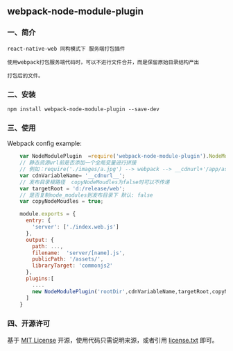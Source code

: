## webpack-node-module-plugin

### 一、简介

    react-native-web 同构模式下 服务端打包插件

    使用webpack打包服务端代码时，可以不进行文件合并，而是保留原始目录结构产出

    打包后的文件。


### 二、安装

    npm install webpack-node-module-plugin --save-dev
    
     
### 三、使用

Webpack config example:

```js
    var NodeModulePlugin  =require('webpack-node-module-plugin').NodeModulePlugin;
    // 静态资源url前是否添加一个全局变量进行拼接
    // 例如：require('./images/a.jpg') --> webpack --> __cdnurl+'/app/assets/sdf23422sssdf.jpg'
    var cdnVariableName= '__cdnurl__';
    // 发布目录根路径  copyNodeMoudles为false时可以不传递
    var targetRoot = 'd:/release/web';
    // 是否复制node_modules到发布目录下 默认: false
    var copyNodeMoudles = true;

    module.exports = {
      entry: {
        'server': ['./index.web.js']
      },
      output: {
        path: ...,
        filename:  'server/[name].js',
        publicPath: '/assets/',
        libraryTarget: 'commonjs2'
      },
      plugins:[
        ....
        new NodeModulePlugin('rootDir',cdnVariableName,targetRoot,copyNodeMoudles)
      ]
    }
```

### 四、开源许可
基于 [MIT License](http://zh.wikipedia.org/wiki/MIT_License) 开源，使用代码只需说明来源，或者引用 [license.txt](https://github.com/sofish/typo.css/blob/master/license.txt) 即可。

